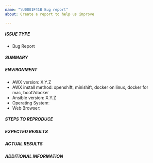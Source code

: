 ```yaml
---
name: "\U0001F41B Bug report"
about: Create a report to help us improve

---
```

<!-- Issues are for **concrete, actionable bugs and feature requests** only - if you're just asking for debugging help or technical support, please use:

- http://webchat.freenode.net/?channels=ansible-awx
- https://groups.google.com/forum/#!forum/awx-project

We have to limit this because of limited volunteer time to respond to issues! -->

##### ISSUE TYPE
 - Bug Report

##### SUMMARY
<!-- Briefly describe the problem. -->

##### ENVIRONMENT
* AWX version: X.Y.Z
* AWX install method: openshift, minishift, docker on linux, docker for mac, boot2docker
* Ansible version:  X.Y.Z
* Operating System:
* Web Browser:

##### STEPS TO REPRODUCE

<!-- Please describe exactly how to reproduce the problem. -->

##### EXPECTED RESULTS

<!-- What did you expect to happen when running the steps above? -->

##### ACTUAL RESULTS

<!-- What actually happened? -->

##### ADDITIONAL INFORMATION

<!-- Include any links to sosreport, database dumps, screenshots or other
information. -->

